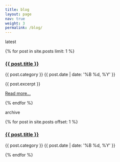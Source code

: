 ```yaml
---
title: blog
layout: page
nav: true
weight: 3
permalink: /blog/
---
```


<div class="blog">
<p class="post-chapeau">latest</p>
{% for post in site.posts limit: 1 %}
    <div class="blog-post">
    <a href="{{ post.url }}">
        <h3>{{ post.title }}</h3>
    </a>
    <p class="summary">
        {{ post.category }}
        <span class="date">
        {{ post.date | date: '%B %d, %Y' }}
        </span>
    </p>
    {{ post.excerpt }}
    <a href="{{ post.url }}">
        <p>Read more...</p>
    </a>
    </div>
{% endfor %}
</div>

<p class="post-chapeau">archive</p>
<div class="blog">
{% for post in site.posts offset: 1  %}
    <div class="blog-post">
    <a href="{{ post.url }}">
        <h3>{{ post.title }}</h3>
    </a>
    <p class="summary">
        {{ post.category }}
        <span class="date">
        {{ post.date | date: '%B %d, %Y' }}
        </span>
    </p>
    </div>
{% endfor %}
</div>

